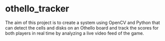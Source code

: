 # othello_tracker
The aim of this project is to create a system using OpenCV and Python that can detect the cells and disks on an Othello board and track the scores for both players in real time by analyzing a live video feed of the game.
